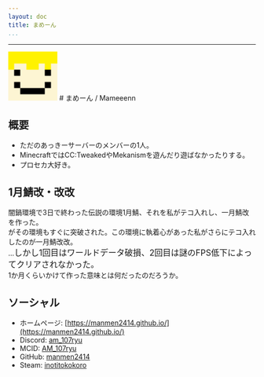 ```yaml
---
layout: doc
title: まめーん
...
```

---

<script setup>
/*import { ref } from 'vue';const html = ref(`
<h1>HTML Here</h1>`)*/
</script>

<img src="https://github.com/akkiserver-dev/akkiserver-dev.github.io/blob/main/docs/.assets/mameeenn.png?raw=true" width="100">
# まめーん / Mameeenn

## 概要
- ただのあっきーサーバーのメンバーの1人。
- MinecraftではCC:TweakedやMekanismを遊んだり遊ばなかったりする。
- プロセカ大好き。

## 1月鯖改・改改
闇鍋環境で3日で終わった伝説の環境1月鯖、それを私がテコ入れし、一月鯖改を作った。  
がその環境もすぐに突破された。この環境に執着心があった私がさらにテコ入れしたのが一月鯖改改。  
...<span style="font-size:120%;">しかし1回目はワールドデータ破損、2回目は謎のFPS低下によってクリアされなかった。</span>  
1か月くらいかけて作った意味とは何だったのだろうか。

## ソーシャル
- ホームページ: [https://manmen2414.github.io/](https://manmen2414.github.io/)
- Discord: [am_107ryu](https://discord.com/users/778582802504351745)
- MCID: [AM_107ryu](https://ja.namemc.com/profile/AM_107ryu)
- GitHub: [manmen2414](https://github.com/manmen2414)
- Steam: [inotitokokoro](https://steamcommunity.com/profiles/76561199135832390  )